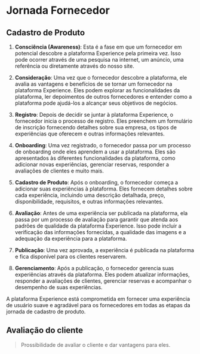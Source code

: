 # Jornada Fornecedor

## Cadastro de Produto

1. **Consciência (Awareness)**: Esta é a fase em que um fornecedor em potencial descobre a plataforma Experience pela primeira vez. Isso pode ocorrer através de uma pesquisa na internet, um anúncio, uma referência ou diretamente através do nosso site.

2. **Consideração**: Uma vez que o fornecedor descobre a plataforma, ele avalia as vantagens e benefícios de se tornar um fornecedor na plataforma Experience. Eles podem explorar as funcionalidades da plataforma, ler depoimentos de outros fornecedores e entender como a plataforma pode ajudá-los a alcançar seus objetivos de negócios.

3. **Registro**: Depois de decidir se juntar à plataforma Experience, o fornecedor inicia o processo de registro. Eles preenchem um formulário de inscrição fornecendo detalhes sobre sua empresa, os tipos de experiências que oferecem e outras informações relevantes.

4. **Onboarding**: Uma vez registrado, o fornecedor passa por um processo de onboarding onde eles aprendem a usar a plataforma. Eles são apresentados às diferentes funcionalidades da plataforma, como adicionar novas experiências, gerenciar reservas, responder a avaliações de clientes e muito mais.

5. **Cadastro de Produto**: Após o onboarding, o fornecedor começa a adicionar suas experiências à plataforma. Eles fornecem detalhes sobre cada experiência, incluindo uma descrição detalhada, preço, disponibilidade, requisitos, e outras informações relevantes.

6. **Avaliação**: Antes de uma experiência ser publicada na plataforma, ela passa por um processo de avaliação para garantir que atenda aos padrões de qualidade da plataforma Experience. Isso pode incluir a verificação das informações fornecidas, a qualidade das imagens e a adequação da experiência para a plataforma.

7. **Publicação**: Uma vez aprovada, a experiência é publicada na plataforma e fica disponível para os clientes reservarem.

8. **Gerenciamento**: Após a publicação, o fornecedor gerencia suas experiências através da plataforma. Eles podem atualizar informações, responder a avaliações de clientes, gerenciar reservas e acompanhar o desempenho de suas experiências.

A plataforma Experience está comprometida em fornecer uma experiência de usuário suave e agradável para os fornecedores em todas as etapas da jornada de cadastro de produto.

## Avaliação do cliente

> Prossibilidade de avaliar o cliente e dar vantagens para eles.